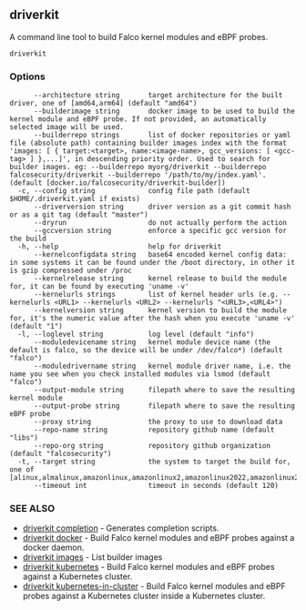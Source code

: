 ## driverkit

A command line tool to build Falco kernel modules and eBPF probes.

```
driverkit
```

### Options

```
      --architecture string       target architecture for the built driver, one of [amd64,arm64] (default "amd64")
      --builderimage string       docker image to be used to build the kernel module and eBPF probe. If not provided, an automatically selected image will be used.
      --builderrepo strings       list of docker repositories or yaml file (absolute path) containing builder images index with the format 'images: [ { target:<target>, name:<image-name>, gcc_versions: [ <gcc-tag> ] },...]', in descending priority order. Used to search for builder images. eg: --builderrepo myorg/driverkit --builderrepo falcosecurity/driverkit --builderrepo '/path/to/my/index.yaml'. (default [docker.io/falcosecurity/driverkit-builder])
  -c, --config string             config file path (default $HOME/.driverkit.yaml if exists)
      --driverversion string      driver version as a git commit hash or as a git tag (default "master")
      --dryrun                    do not actually perform the action
      --gccversion string         enforce a specific gcc version for the build
  -h, --help                      help for driverkit
      --kernelconfigdata string   base64 encoded kernel config data: in some systems it can be found under the /boot directory, in other it is gzip compressed under /proc
      --kernelrelease string      kernel release to build the module for, it can be found by executing 'uname -v'
      --kernelurls strings        list of kernel header urls (e.g. --kernelurls <URL1> --kernelurls <URL2> --kernelurls "<URL3>,<URL4>")
      --kernelversion string      kernel version to build the module for, it's the numeric value after the hash when you execute 'uname -v' (default "1")
  -l, --loglevel string           log level (default "info")
      --moduledevicename string   kernel module device name (the default is falco, so the device will be under /dev/falco*) (default "falco")
      --moduledrivername string   kernel module driver name, i.e. the name you see when you check installed modules via lsmod (default "falco")
      --output-module string      filepath where to save the resulting kernel module
      --output-probe string       filepath where to save the resulting eBPF probe
      --proxy string              the proxy to use to download data
      --repo-name string          repository github name (default "libs")
      --repo-org string           repository github organization (default "falcosecurity")
  -t, --target string             the system to target the build for, one of [alinux,almalinux,amazonlinux,amazonlinux2,amazonlinux2022,amazonlinux2023,arch,bottlerocket,centos,debian,fedora,flatcar,minikube,ol,opensuse,photon,redhat,rocky,talos,ubuntu,vanilla]
      --timeout int               timeout in seconds (default 120)
```

### SEE ALSO

* [driverkit completion](driverkit_completion.md)	 - Generates completion scripts.
* [driverkit docker](driverkit_docker.md)	 - Build Falco kernel modules and eBPF probes against a docker daemon.
* [driverkit images](driverkit_images.md)	 - List builder images
* [driverkit kubernetes](driverkit_kubernetes.md)	 - Build Falco kernel modules and eBPF probes against a Kubernetes cluster.
* [driverkit kubernetes-in-cluster](driverkit_kubernetes-in-cluster.md)	 - Build Falco kernel modules and eBPF probes against a Kubernetes cluster inside a Kubernetes cluster.

